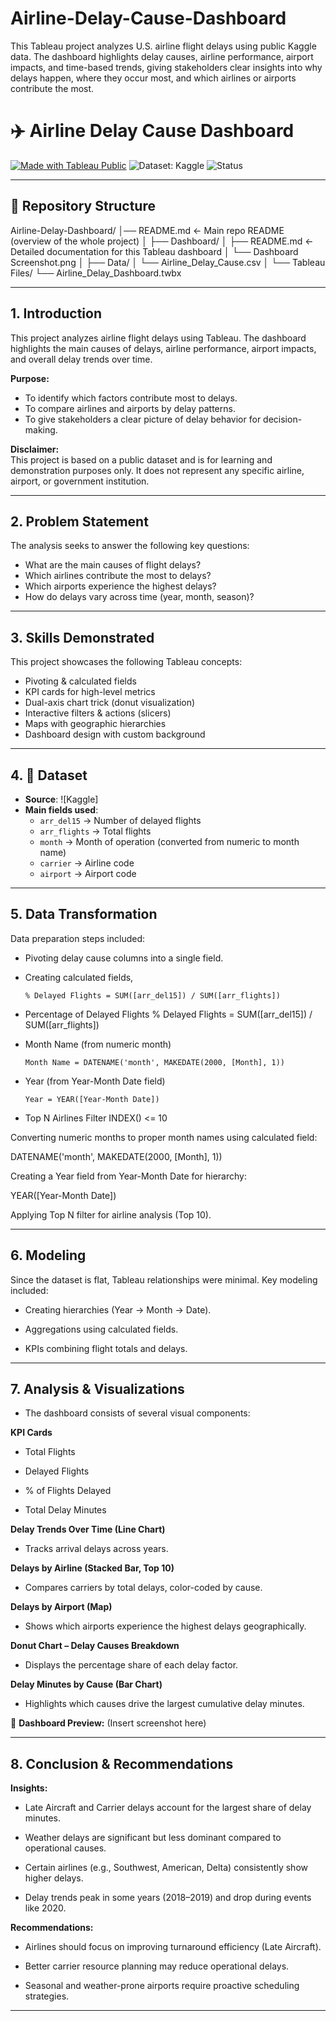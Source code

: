 # Airline-Delay-Cause-Dashboard
This Tableau project analyzes U.S. airline flight delays using public Kaggle data. The dashboard highlights delay causes, airline performance, airport impacts, and time-based trends, giving stakeholders clear insights into why delays happen, where they occur most, and which airlines or airports contribute the most.


# ✈️ Airline Delay Cause Dashboard

[![Made with Tableau Public](https://img.shields.io/badge/Made%20with-Tableau%20Public-blue?logo=tableau)](https://public.tableau.com/app/profile/ogheneochuko.ogidiagba/viz/AirlineDelayCause_17590191912560/AirlineDelayCause)
![Dataset: Kaggle](https://img.shields.io/badge/Dataset-Kaggle-orange)
![Status](https://img.shields.io/badge/Status-Completed-success)

---

## 📂 Repository Structure
Airline-Delay-Dashboard/
│── README.md   ← Main repo README (overview of the whole project)
│
├── Dashboard/
│   ├── README.md   ← Detailed documentation for this Tableau dashboard
│   └── Dashboard Screenshot.png
│
├── Data/
│   └── Airline_Delay_Cause.csv
│
└── Tableau Files/
    └── Airline_Delay_Dashboard.twbx

---

## 1. Introduction

This project analyzes airline flight delays using Tableau. The dashboard highlights the main causes of delays, airline performance, airport impacts, and overall delay trends over time.

**Purpose:**

- To identify which factors contribute most to delays.  
- To compare airlines and airports by delay patterns.  
- To give stakeholders a clear picture of delay behavior for decision-making.  

**Disclaimer:**  
This project is based on a public dataset and is for learning and demonstration purposes only. It does not represent any specific airline, airport, or government institution.

---

## 2. Problem Statement

The analysis seeks to answer the following key questions:

- What are the main causes of flight delays?  
- Which airlines contribute the most to delays?  
- Which airports experience the highest delays?  
- How do delays vary across time (year, month, season)?  

---

## 3. Skills Demonstrated

This project showcases the following Tableau concepts:

- Pivoting & calculated fields  
- KPI cards for high-level metrics  
- Dual-axis chart trick (donut visualization)  
- Interactive filters & actions (slicers)  
- Maps with geographic hierarchies  
- Dashboard design with custom background  

---

## 4. 📂 Dataset  
- **Source**: ![Kaggle]
- **Main fields used**:  
  - `arr_del15` → Number of delayed flights  
  - `arr_flights` → Total flights  
  - `month` → Month of operation (converted from numeric to month name)  
  - `carrier` → Airline code  
  - `airport` → Airport code  
---

## 5. Data Transformation

Data preparation steps included:

- Pivoting delay cause columns into a single field.  
- Creating calculated fields,  

  ```text
  % Delayed Flights = SUM([arr_del15]) / SUM([arr_flights])
- Percentage of Delayed Flights
% Delayed Flights = SUM([arr_del15]) / SUM([arr_flights])

- Month Name (from numeric month)
  ```text
  Month Name = DATENAME('month', MAKEDATE(2000, [Month], 1))

- Year (from Year-Month Date field)
  ```text
  Year = YEAR([Year-Month Date])

- Top N Airlines Filter
INDEX() <= 10

Converting numeric months to proper month names using calculated field:

DATENAME('month', MAKEDATE(2000, [Month], 1))

Creating a Year field from Year-Month Date for hierarchy:

YEAR([Year-Month Date])

Applying Top N filter for airline analysis (Top 10).



---

## 6. Modeling

Since the dataset is flat, Tableau relationships were minimal. Key modeling included:

- Creating hierarchies (Year → Month → Date).

- Aggregations using calculated fields.

- KPIs combining flight totals and delays.



---

## 7. Analysis & Visualizations

- The dashboard consists of several visual components:

**KPI Cards**

- Total Flights

- Delayed Flights

- % of Flights Delayed

- Total Delay Minutes


**Delay Trends Over Time (Line Chart)**

- Tracks arrival delays across years.


**Delays by Airline (Stacked Bar, Top 10)**

- Compares carriers by total delays, color-coded by cause.


**Delays by Airport (Map)**

- Shows which airports experience the highest delays geographically.


**Donut Chart – Delay Causes Breakdown**

- Displays the percentage share of each delay factor.


**Delay Minutes by Cause (Bar Chart)**

- Highlights which causes drive the largest cumulative delay minutes.


📸 **Dashboard Preview:**
(Insert screenshot here)


---

## 8. Conclusion & Recommendations

**Insights:**

- Late Aircraft and Carrier delays account for the largest share of delay minutes.

- Weather delays are significant but less dominant compared to operational causes.

- Certain airlines (e.g., Southwest, American, Delta) consistently show higher delays.

- Delay trends peak in some years (2018–2019) and drop during events like 2020.


**Recommendations:**

- Airlines should focus on improving turnaround efficiency (Late Aircraft).

- Better carrier resource planning may reduce operational delays.

- Seasonal and weather-prone airports require proactive scheduling strategies.



---
